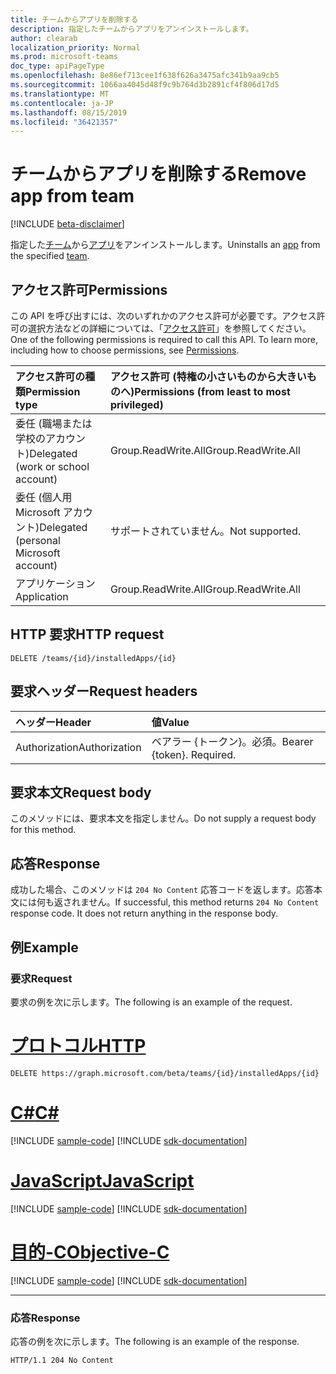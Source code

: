 ```yaml
---
title: チームからアプリを削除する
description: 指定したチームからアプリをアンインストールします。
author: clearab
localization_priority: Normal
ms.prod: microsoft-teams
doc_type: apiPageType
ms.openlocfilehash: 8e86ef713cee1f638f626a3475afc341b9aa9cb5
ms.sourcegitcommit: 1066aa4045d48f9c9b764d3b2891cf4f806d17d5
ms.translationtype: MT
ms.contentlocale: ja-JP
ms.lasthandoff: 08/15/2019
ms.locfileid: "36421357"
---
```

# <a name="remove-app-from-team"></a><span data-ttu-id="e7a27-103">チームからアプリを削除する</span><span class="sxs-lookup"><span data-stu-id="e7a27-103">Remove app from team</span></span>

[!INCLUDE [beta-disclaimer](../../includes/beta-disclaimer.md)]

<span data-ttu-id="e7a27-104">指定した[チーム](../resources/team.md)から[アプリ](../resources/teamsappinstallation.md)をアンインストールします。</span><span class="sxs-lookup"><span data-stu-id="e7a27-104">Uninstalls an [app](../resources/teamsappinstallation.md) from the specified [team](../resources/team.md).</span></span>

## <a name="permissions"></a><span data-ttu-id="e7a27-105">アクセス許可</span><span class="sxs-lookup"><span data-stu-id="e7a27-105">Permissions</span></span>

<span data-ttu-id="e7a27-p101">この API を呼び出すには、次のいずれかのアクセス許可が必要です。アクセス許可の選択方法などの詳細については、「[アクセス許可](/graph/permissions-reference)」を参照してください。</span><span class="sxs-lookup"><span data-stu-id="e7a27-p101">One of the following permissions is required to call this API. To learn more, including how to choose permissions, see [Permissions](/graph/permissions-reference).</span></span>

|<span data-ttu-id="e7a27-108">アクセス許可の種類</span><span class="sxs-lookup"><span data-stu-id="e7a27-108">Permission type</span></span>      | <span data-ttu-id="e7a27-109">アクセス許可 (特権の小さいものから大きいものへ)</span><span class="sxs-lookup"><span data-stu-id="e7a27-109">Permissions (from least to most privileged)</span></span>              |
|:--------------------|:---------------------------------------------------------|
|<span data-ttu-id="e7a27-110">委任 (職場または学校のアカウント)</span><span class="sxs-lookup"><span data-stu-id="e7a27-110">Delegated (work or school account)</span></span> | <span data-ttu-id="e7a27-111">Group.ReadWrite.All</span><span class="sxs-lookup"><span data-stu-id="e7a27-111">Group.ReadWrite.All</span></span>    |
|<span data-ttu-id="e7a27-112">委任 (個人用 Microsoft アカウント)</span><span class="sxs-lookup"><span data-stu-id="e7a27-112">Delegated (personal Microsoft account)</span></span> | <span data-ttu-id="e7a27-113">サポートされていません。</span><span class="sxs-lookup"><span data-stu-id="e7a27-113">Not supported.</span></span>    |
|<span data-ttu-id="e7a27-114">アプリケーション</span><span class="sxs-lookup"><span data-stu-id="e7a27-114">Application</span></span> | <span data-ttu-id="e7a27-115">Group.ReadWrite.All</span><span class="sxs-lookup"><span data-stu-id="e7a27-115">Group.ReadWrite.All</span></span>  |

## <a name="http-request"></a><span data-ttu-id="e7a27-116">HTTP 要求</span><span class="sxs-lookup"><span data-stu-id="e7a27-116">HTTP request</span></span>
<!-- { "blockType": "ignored" } -->
```http
DELETE /teams/{id}/installedApps/{id}
```

## <a name="request-headers"></a><span data-ttu-id="e7a27-117">要求ヘッダー</span><span class="sxs-lookup"><span data-stu-id="e7a27-117">Request headers</span></span>

| <span data-ttu-id="e7a27-118">ヘッダー</span><span class="sxs-lookup"><span data-stu-id="e7a27-118">Header</span></span>       | <span data-ttu-id="e7a27-119">値</span><span class="sxs-lookup"><span data-stu-id="e7a27-119">Value</span></span> |
|:---------------|:--------|
| <span data-ttu-id="e7a27-120">Authorization</span><span class="sxs-lookup"><span data-stu-id="e7a27-120">Authorization</span></span>  | <span data-ttu-id="e7a27-p102">ベアラー {トークン}。必須。</span><span class="sxs-lookup"><span data-stu-id="e7a27-p102">Bearer {token}. Required.</span></span>  |

## <a name="request-body"></a><span data-ttu-id="e7a27-123">要求本文</span><span class="sxs-lookup"><span data-stu-id="e7a27-123">Request body</span></span>

<span data-ttu-id="e7a27-124">このメソッドには、要求本文を指定しません。</span><span class="sxs-lookup"><span data-stu-id="e7a27-124">Do not supply a request body for this method.</span></span>

## <a name="response"></a><span data-ttu-id="e7a27-125">応答</span><span class="sxs-lookup"><span data-stu-id="e7a27-125">Response</span></span>

<span data-ttu-id="e7a27-p103">成功した場合、このメソッドは `204 No Content` 応答コードを返します。応答本文には何も返されません。</span><span class="sxs-lookup"><span data-stu-id="e7a27-p103">If successful, this method returns `204 No Content` response code. It does not return anything in the response body.</span></span>

## <a name="example"></a><span data-ttu-id="e7a27-128">例</span><span class="sxs-lookup"><span data-stu-id="e7a27-128">Example</span></span>

### <a name="request"></a><span data-ttu-id="e7a27-129">要求</span><span class="sxs-lookup"><span data-stu-id="e7a27-129">Request</span></span>

<span data-ttu-id="e7a27-130">要求の例を次に示します。</span><span class="sxs-lookup"><span data-stu-id="e7a27-130">The following is an example of the request.</span></span>

# <a name="httptabhttp"></a>[<span data-ttu-id="e7a27-131">プロトコル</span><span class="sxs-lookup"><span data-stu-id="e7a27-131">HTTP</span></span>](#tab/http)
<!-- {
  "blockType": "request",
  "name": "uninstall_teamsapp"
}-->
```http
DELETE https://graph.microsoft.com/beta/teams/{id}/installedApps/{id}
```
# <a name="ctabcsharp"></a>[<span data-ttu-id="e7a27-132">C#</span><span class="sxs-lookup"><span data-stu-id="e7a27-132">C#</span></span>](#tab/csharp)
[!INCLUDE [sample-code](../includes/snippets/csharp/uninstall-teamsapp-csharp-snippets.md)]
[!INCLUDE [sdk-documentation](../includes/snippets/snippets-sdk-documentation-link.md)]

# <a name="javascripttabjavascript"></a>[<span data-ttu-id="e7a27-133">JavaScript</span><span class="sxs-lookup"><span data-stu-id="e7a27-133">JavaScript</span></span>](#tab/javascript)
[!INCLUDE [sample-code](../includes/snippets/javascript/uninstall-teamsapp-javascript-snippets.md)]
[!INCLUDE [sdk-documentation](../includes/snippets/snippets-sdk-documentation-link.md)]

# <a name="objective-ctabobjc"></a>[<span data-ttu-id="e7a27-134">目的-C</span><span class="sxs-lookup"><span data-stu-id="e7a27-134">Objective-C</span></span>](#tab/objc)
[!INCLUDE [sample-code](../includes/snippets/objc/uninstall-teamsapp-objc-snippets.md)]
[!INCLUDE [sdk-documentation](../includes/snippets/snippets-sdk-documentation-link.md)]

---


### <a name="response"></a><span data-ttu-id="e7a27-135">応答</span><span class="sxs-lookup"><span data-stu-id="e7a27-135">Response</span></span>

<span data-ttu-id="e7a27-136">応答の例を次に示します。</span><span class="sxs-lookup"><span data-stu-id="e7a27-136">The following is an example of the response.</span></span>

<!-- {
  "blockType": "response",
  "name": "uninstall_teamsapp",
  "truncated": true
} -->
```http
HTTP/1.1 204 No Content
```

<!-- uuid: 8fcb5dbc-d5aa-4681-8e31-b001d5168d79
2015-10-25 14:57:30 UTC -->
<!--
{
  "type": "#page.annotation",
  "description": "Get team",
  "keywords": "",
  "section": "documentation",
  "tocPath": "",
  "suppressions": []
}
-->
